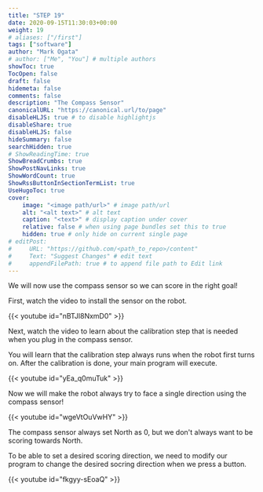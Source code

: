 ```yaml
---
title: "STEP 19"
date: 2020-09-15T11:30:03+00:00
weight: 19
# aliases: ["/first"]
tags: ["software"]
author: "Mark Ogata"
# author: ["Me", "You"] # multiple authors
showToc: true
TocOpen: false
draft: false
hidemeta: false
comments: false
description: "The Compass Sensor"
canonicalURL: "https://canonical.url/to/page"
disableHLJS: true # to disable highlightjs
disableShare: true
disableHLJS: false
hideSummary: false
searchHidden: true
# ShowReadingTime: true
ShowBreadCrumbs: true
ShowPostNavLinks: true
ShowWordCount: true
ShowRssButtonInSectionTermList: true
UseHugoToc: true
cover:
    image: "<image path/url>" # image path/url
    alt: "<alt text>" # alt text
    caption: "<text>" # display caption under cover
    relative: false # when using page bundles set this to true
    hidden: true # only hide on current single page
# editPost:
#     URL: "https://github.com/<path_to_repo>/content"
#     Text: "Suggest Changes" # edit text
#     appendFilePath: true # to append file path to Edit link
---
```


We will now use the compass sensor so we can score in the right goal!

First, watch the video to install the sensor on the robot.

{{< youtube id="nBTJl8NxmD0" >}}

Next, watch the video to learn about the calibration step that is needed when you plug in the compass sensor.

You will learn that the calibration step always runs when the robot first turns on. After the calibration is done, your main program will execute.

{{< youtube id="yEa_q0muTuk" >}}

Now we will make the robot always try to face a single direction using the compass sensor!

{{< youtube id="wgeVtOuVwHY" >}}

The compass sensor always set North as 0, but we don't always want to be scoring towards North. 

To be able to set a desired scoring direction, we need to modify our program to change the desired socring direction when we press a button.


{{< youtube id="fkgyy-sEoaQ" >}}










